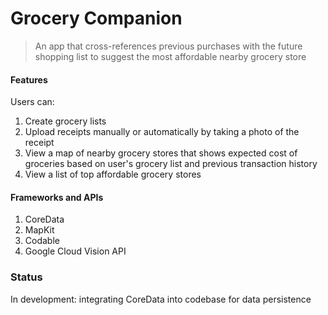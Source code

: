 
# Grocery Companion

> An app that cross-references previous purchases with the future shopping list to suggest the most affordable nearby grocery store

#### Features
Users can:
 1. Create grocery lists
 2. Upload receipts manually or automatically by taking a photo of the receipt
 3. View a map of nearby grocery stores that shows expected cost of groceries based on user's grocery list and previous transaction history
 4. View a list of top affordable grocery stores

#### Frameworks and APIs

 1. CoreData
 2. MapKit
 3. Codable
 4. Google Cloud Vision API

### Status
In development: integrating CoreData into codebase for data persistence

